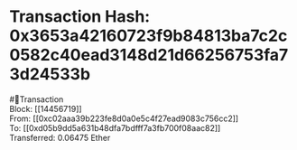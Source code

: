 
Transaction Hash: 0x3653a42160723f9b84813ba7c2c0582c40ead3148d21d66256753fa73d24533b
====================================================================================
  
#💸Transaction  
Block: [[14456719]]  
From: [[0xc02aaa39b223fe8d0a0e5c4f27ead9083c756cc2]]  
To: [[0xd05b9dd5a631b48dfa7bdfff7a3fb700f08aac82]]  
Transferred: 0.06475 Ether